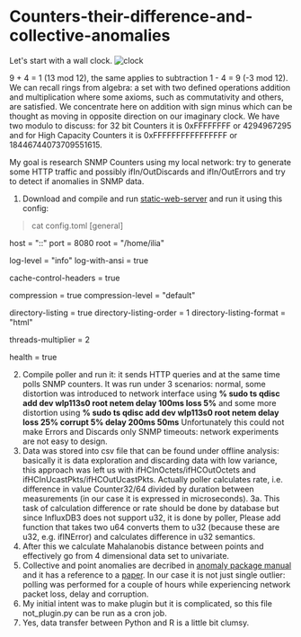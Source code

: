 # Counters-their-difference-and-collective-anomalies
Let's start with a wall clock.
![clock](https://github.com/user-attachments/assets/19950c49-6178-4941-8e2b-a870b31d28e5)

9 + 4 = 1 (13 mod 12), the same applies to subtraction 1 - 4 = 9 (-3 mod 12).
We can recall rings from algebra: a set with two defined operations addition and multiplication where some axioms, 
such as commutativity and others, are satisfied. We concentrate here on addition with sign minus which can be thought
as moving in opposite direction on our imaginary clock. We have two modulo to discuss: 
for 32 bit Counters it is 0xFFFFFFFF or 4294967295 and for High Capacity Counters it is 0xFFFFFFFFFFFFFFFF or 18446744073709551615.

My goal is research SNMP Counters using my local network: try to generate some HTTP traffic and possibly ifIn/OutDiscards and ifIn/OutErrors
and try to detect if anomalies in SNMP data.
1. Download and compile and run [static-web-server](https://github.com/static-web-server/static-web-server) and run it using this config:
> cat config.toml
[general]

host = "::"
port = 8080
root = "/home/ilia"

log-level = "info"
log-with-ansi = true

cache-control-headers = true

compression = true
compression-level = "default"

directory-listing = true
directory-listing-order = 1
directory-listing-format = "html"

threads-multiplier = 2

health = true


2. Compile poller and run it: it sends HTTP queries and at the same time polls SNMP counters. It was run under 3 scenarios:
   normal, some distortion was introduced to network interface using **% sudo ts qdisc add dev wlp113s0 root netem delay 100ms loss 5%**
   and some more distortion using **% sudo ts qdisc add dev wlp113s0 root netem delay loss 25% corrupt 5% delay 200ms 50ms**
   Unfortunately this could not make Errors and Discards only SNMP timeouts: network experiments are not easy to design.
3. Data was stored into csv file that can be found under offline analysis: basically it is data exploration and discarding data with low variance, 
   this approach was left us with ifHCInOctets/ifHCOutOctets and ifHCInUcastPkts/ifHCOutUcastPkts. Actually poller calculates rate, i.e. 
   difference in value Counter32/64 divided by duration between measurements (in our case it is expressed in microseconds).
  3a. This task of calculation difference or rate should be done by database but since InfluxDB3 does not support u32, it is done by poller,
      Please add function that takes two u64 converts them to u32 (because these are u32, e.g. ifINError) and calculates difference in u32 semantics.
4. After this we calculate Mahalanobis distance between points and effectively go from 4 dimensional data set to univariate.
5. Collective and point anomalies are decribed in [anomaly package manual](https://cran.r-project.org/web/packages/anomaly/anomaly.pdf)
   and it has a reference to a [paper](https://onlinelibrary.wiley.com/doi/10.1002/sam.11586). In our case it is not just single outlier: 
   polling was performed for a couple of hours while experiencing network packet loss, delay and corruption.
6. My initial intent was to make plugin but it is complicated, so this file not_plugin.py can be run as a cron job.
7. Yes, data transfer between Python and R is a little bit clumsy.




